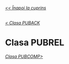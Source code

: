 ###### [<< Înapoi la cuprins](../Cuprins.md)
###### [< Clasa PUBACK](10.%20PUBACK.md)
# Clasa PUBREL
###### [Clasa PUBCOMP>](12.%20PUBCOMP.md)


